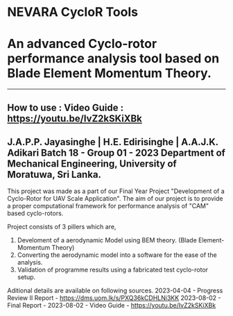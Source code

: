 # NEVARA CycloR Tools 
# An advanced Cyclo-rotor performance analysis tool based on Blade Element Momentum Theory.
-------------------------------------------------------------------------------------------
How to use : Video Guide : https://youtu.be/IvZ2kSKiXBk
-------------------------------------------------------------------------------------------
J.A.P.P. Jayasinghe | H.E. Edirisinghe | A.A.J.K. Adikari 
Batch 18 - Group 01 - 2023
Department of Mechanical Engineering,
University of Moratuwa,
Sri Lanka.
-------------------------------------------------------------------------------------------
This project was made as a part of our Final Year Project "Development of a Cyclo-Rotor for UAV Scale Application". 
The aim of our project is to provide a proper computational framework for performance analysis of "CAM" based cyclo-rotors.

Project consists of 3 pillers which are,
  1. Develoment of a aerodynamic Model using BEM theory. (Blade Element-Momentum Theory)
  2. Converting the aerodynamic model into a software for the ease of the analysis.
  3. Validation of programme results using a fabricated test cyclo-rotor setup.
 
Aditional details are available on following sources.
  2023-04-04 - Progress Review II Report - https://dms.uom.lk/s/PXQ36kCDHLNi3KK
  2023-08-02 - Final Report - 
  2023-08-02 - Video Guide  -  https://youtu.be/IvZ2kSKiXBk
  




